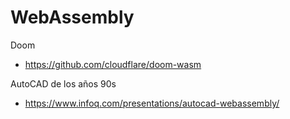 <h1>WebAssembly</h1>

<p>Doom</p>

- https://github.com/cloudflare/doom-wasm

<p>AutoCAD de los años 90s</p>

- https://www.infoq.com/presentations/autocad-webassembly/
